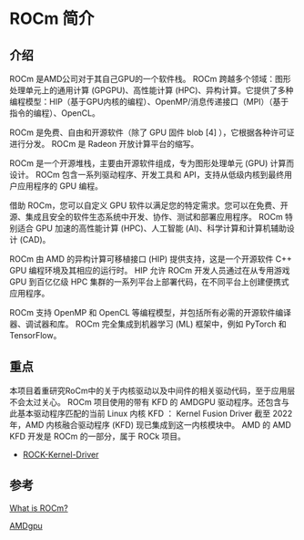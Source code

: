 # ROCm 简介
## 介绍
ROCm 是AMD公司对于其自己GPU的一个软件栈。 ROCm 跨越多个领域：图形处理单元上的通用计算 (GPGPU)、高性能计算 (HPC)、异构计算。它提供了多种编程模型：HIP（基于GPU内核的编程）、OpenMP/消息传递接口（MPI）（基于指令的编程）、OpenCL。

ROCm 是免费、自由和开源软件（除了 GPU 固件 blob [4] ），它根据各种许可证进行分发。 ROCm 是 Radeon 开放计算平台的缩写。

ROCm 是一个开源堆栈，主要由开源软件组成，专为图形处理单元 (GPU) 计算而设计。 ROCm 包含一系列驱动程序、开发工具和 API，支持从低级内核到最终用户应用程序的 GPU 编程。

借助 ROCm，您可以自定义 GPU 软件以满足您的特定需求。您可以在免费、开源、集成且安全的软件生态系统中开发、协作、测试和部署应用程序。 ROCm 特别适合 GPU 加速的高性能计算 (HPC)、人工智能 (AI)、科学计算和计算机辅助设计 (CAD)。

ROCm 由 AMD 的异构计算可移植接口 (HIP) 提供支持，这是一个开源软件 C++ GPU 编程环境及其相应的运行时。 HIP 允许 ROCm 开发人员通过在从专用游戏 GPU 到百亿亿级 HPC 集群的一系列平台上部署代码，在不同平台上创建便携式应用程序。

ROCm 支持 OpenMP 和 OpenCL 等编程模型，并包括所有必需的开源软件编译器、调试器和库。 ROCm 完全集成到机器学习 (ML) 框架中，例如 PyTorch 和 TensorFlow。

## 重点
本项目着重研究RoCm中的关于内核驱动以及中间件的相关驱动代码，至于应用层不会太过关心。
ROCm 项目使用的带有 KFD 的 AMDGPU 驱动程序。还包含与此基本驱动程序匹配的当前 Linux 内核
KFD ：  Kernel Fusion Driver
截至 2022 年，AMD 内核融合驱动程序 (KFD) 现已集成到这一内核模块中。 AMD 的 AMD KFD 开发是 ROCm 的一部分，属于 ROCk 项目。
* [ROCK-Kernel-Driver](https://github.com/ROCm/ROCK-Kernel-Driver)

## 参考
[What is ROCm?](https://rocm.docs.amd.com/en/latest/what-is-rocm.html)

[AMDgpu](https://en.wikipedia.org/wiki/AMDgpu_(Linux_kernel_module))

